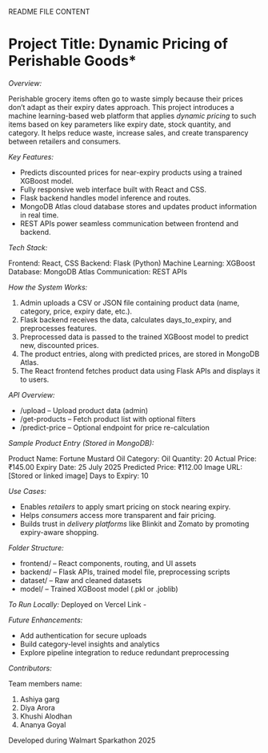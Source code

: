README FILE CONTENT

# Project Title: Dynamic Pricing of Perishable Goods*

*Overview:*

Perishable grocery items often go to waste simply because their prices don’t adapt as their expiry dates approach. This project introduces a machine learning-based web platform that applies *dynamic pricing* to such items based on key parameters like expiry date, stock quantity, and category. It helps reduce waste, increase sales, and create transparency between retailers and consumers.


*Key Features:*

* Predicts discounted prices for near-expiry products using a trained XGBoost model.
* Fully responsive web interface built with React and CSS.
* Flask backend handles model inference and routes.
* MongoDB Atlas cloud database stores and updates product information in real time.
* REST APIs power seamless communication between frontend and backend.


*Tech Stack:*

Frontend: React, CSS
Backend: Flask (Python)
Machine Learning: XGBoost
Database: MongoDB Atlas
Communication: REST APIs


*How the System Works:*

1. Admin uploads a CSV or JSON file containing product data (name, category, price, expiry date, etc.).
2. Flask backend receives the data, calculates days_to_expiry, and preprocesses features.
3. Preprocessed data is passed to the trained XGBoost model to predict new, discounted prices.
4. The product entries, along with predicted prices, are stored in MongoDB Atlas.
5. The React frontend fetches product data using Flask APIs and displays it to users.


*API Overview:*

* /upload – Upload product data (admin)
* /get-products – Fetch product list with optional filters
* /predict-price – Optional endpoint for price re-calculation


*Sample Product Entry (Stored in MongoDB):*

Product Name: Fortune Mustard Oil
Category: Oil
Quantity: 20
Actual Price: ₹145.00
Expiry Date: 25 July 2025
Predicted Price: ₹112.00
Image URL: [Stored or linked image]
Days to Expiry: 10


*Use Cases:*

* Enables *retailers* to apply smart pricing on stock nearing expiry.
* Helps *consumers* access more transparent and fair pricing.
* Builds trust in *delivery platforms* like Blinkit and Zomato by promoting expiry-aware shopping.


*Folder Structure:*

* frontend/ – React components, routing, and UI assets
* backend/ – Flask APIs, trained model file, preprocessing scripts
* dataset/ – Raw and cleaned datasets
* model/ – Trained XGBoost model (.pkl or .joblib)


*To Run Locally:*
Deployed on Vercel
Link - 


*Future Enhancements:*

* Add authentication for secure uploads
* Build category-level insights and analytics
* Explore pipeline integration to reduce redundant preprocessing


*Contributors:*

Team members name:
1) Ashiya garg
2) Diya Arora
3) Khushi Alodhan
4) Ananya Goyal

Developed during Walmart Sparkathon 2025